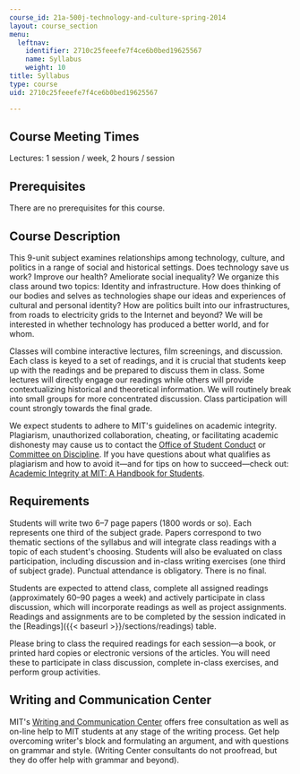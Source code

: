 ```yaml
---
course_id: 21a-500j-technology-and-culture-spring-2014
layout: course_section
menu:
  leftnav:
    identifier: 2710c25feeefe7f4ce6b0bed19625567
    name: Syllabus
    weight: 10
title: Syllabus
type: course
uid: 2710c25feeefe7f4ce6b0bed19625567

---
```


Course Meeting Times
--------------------

Lectures: 1 session / week, 2 hours / session

Prerequisites
-------------

There are no prerequisites for this course.

Course Description
------------------

This 9-unit subject examines relationships among technology, culture, and politics in a range of social and historical settings. Does technology save us work? Improve our health? Ameliorate social inequality? We organize this class around two topics: Identity and infrastructure. How does thinking of our bodies and selves as technologies shape our ideas and experiences of cultural and personal identity? How are politics built into our infrastructures, from roads to electricity grids to the Internet and beyond? We will be interested in whether technology has produced a better world, and for whom.

Classes will combine interactive lectures, film screenings, and discussion. Each class is keyed to a set of readings, and it is crucial that students keep up with the readings and be prepared to discuss them in class. Some lectures will directly engage our readings while others will provide contextualizing historical and theoretical information. We will routinely break into small groups for more concentrated discussion. Class participation will count strongly towards the final grade.

We expect students to adhere to MIT's guidelines on academic integrity. Plagiarism, unauthorized collaboration, cheating, or facilitating academic dishonesty may cause us to contact the [Office of Student Conduct](https://studentlife.mit.edu/osc) or [Committee on Discipline](http://web.mit.edu/committees/cod/). If you have questions about what qualifies as plagiarism and how to avoid it—and for tips on how to succeed—check out: [Academic Integrity at MIT: A Handbook for Students](http://integrity.mit.edu/).

Requirements
------------

Students will write two 6–7 page papers (1800 words or so). Each represents one third of the subject grade. Papers correspond to two thematic sections of the syllabus and will integrate class readings with a topic of each student's choosing. Students will also be evaluated on class participation, including discussion and in-class writing exercises (one third of subject grade). Punctual attendance is obligatory. There is no final.

Students are expected to attend class, complete all assigned readings (approximately 60–90 pages a week) and actively participate in class discussion, which will incorporate readings as well as project assignments. Readings and assignments are to be completed by the session indicated in the [Readings]({{< baseurl >}}/sections/readings) table.

Please bring to class the required readings for each session—a book, or printed hard copies or electronic versions of the articles. You will need these to participate in class discussion, complete in-class exercises, and perform group activities.

Writing and Communication Center
--------------------------------

MIT's [Writing and Communication Center](http://cmsw.mit.edu/writing-and-communication-center/) offers free consultation as well as on-line help to MIT students at any stage of the writing process. Get help overcoming writer's block and formulating an argument, and with questions on grammar and style. (Writing Center consultants do not proofread, but they do offer help with grammar and beyond).